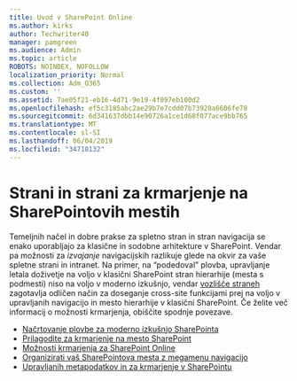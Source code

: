 ```yaml
---
title: Uvod v SharePoint Online
ms.author: kirks
author: Techwriter40
manager: pamgreen
ms.audience: Admin
ms.topic: article
ROBOTS: NOINDEX, NOFOLLOW
localization_priority: Normal
ms.collection: Adm_O365
ms.custom: ''
ms.assetid: 7ae05f21-eb16-4d71-9e19-4f097eb100d2
ms.openlocfilehash: ef5c3185abc2ae29b7e7cdd07b73920a6606fe78
ms.sourcegitcommit: 6d341637dbb14e90726a1ce1d68f077ace9bb765
ms.translationtype: MT
ms.contentlocale: sl-SI
ms.lasthandoff: 06/04/2019
ms.locfileid: "34718132"
---
```

# <a name="site-and-page-navigation-in-sharepoint-sites"></a>Strani in strani za krmarjenje na SharePointovih mestih

<p>Temeljnih načel in dobre prakse za spletno stran in stran navigacija se enako uporabljajo za klasične in sodobne arhitekture v SharePoint. Vendar pa možnosti za <em>izvajanje</em> navigacijskih razlikuje glede na okvir za vaše spletne strani in intranet. Na primer, na &ldquo;podedoval&rdquo; plovba, upravljanje letala doživetje na voljo v klasični SharePoint stran hierarhije (mesta s podmesti) niso na voljo v moderno izkušnjo, vendar <a href="https://support.office.com/article/fe26ae84-14b7-45b6-a6d1-948b3966427f" data-linktype="external">vozlišče straneh</a> zagotavlja odličen način za doseganje cross-site funkcijami prej na voljo v upravljanih navigacijo in mesto hierarhije v klasični SharePoint. Če želite več informacij o možnosti krmarjenja, obiščite spodnje povezave.</p> <ul> <li><a href="https://docs.microsoft.com/en-us/sharepoint/plan-navigation-modern-experience">Načrtovanje plovbe za moderno izkušnjo SharePointa</a></li> <li><a href="https://support.office.com/en-us/article/customize-the-navigation-on-your-sharepoint-site-3cd61ae7-a9ed-4e1e-bf6d-4655f0bf25ca">Prilagodite za krmarjenje na mesto SharePoint</a></li> <li><a href="https://docs.microsoft.com/en-us/office365/enterprise/navigation-options-for-sharepoint-online">Možnosti krmarjenja za SharePoint Online</a></li> <li><a href="https://techcommunity.microsoft.com/t5/Microsoft-SharePoint-Blog/Organize-your-SharePoint-sites-with-megamenu-navigation-and-new/ba-p/328068">Organizirati vaš SharePointova mesta z megamenu navigacijo</a></li> <li><a href="https://docs.microsoft.com/en-us/sharepoint/dev/general-development/managed-metadata-and-navigation-in-sharepoint">Upravljanih metapodatkov in za krmarjenje v SharePointu</a></li> </ul>


